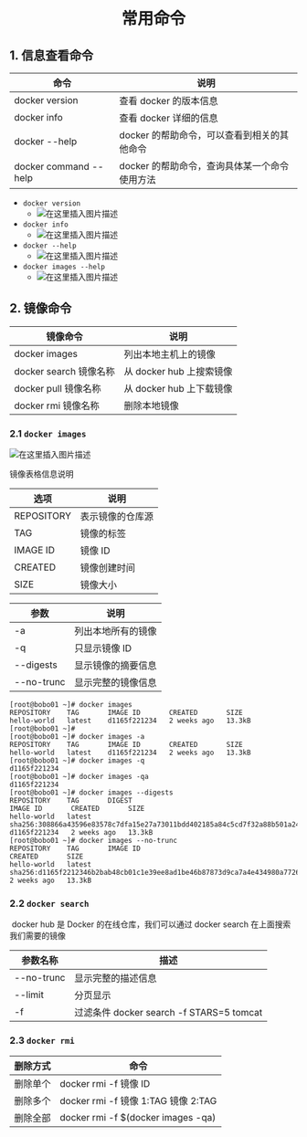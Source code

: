 <h1 align = "center">常用命令</h1>

## 1. 信息查看命令

| 命令                  | 说明                                          |
| --------------------- | --------------------------------------------- |
| docker version        | 查看 docker 的版本信息                        |
| docker info           | 查看 docker 详细的信息                        |
| docker --help         | docker 的帮助命令，可以查看到相关的其他命令   |
| docker command --help | docker 的帮助命令，查询具体某一个命令使用方法 |

- `docker version`
  - ![在这里插入图片描述](https://img-blog.csdnimg.cn/32b17bc5912d44bdb606ea7e45b8e5f5.png)
- `docker info`
  - ![在这里插入图片描述](https://img-blog.csdnimg.cn/3251e586fcb8474c93198479dffdfdcd.png)
- `docker --help`
  - ![在这里插入图片描述](https://img-blog.csdnimg.cn/78229f1019964c5889fc2fc6e03a043a.png)
- `docker images --help`
  - ![在这里插入图片描述](https://img-blog.csdnimg.cn/6e395277036a4548a19135f2f9a00f09.png)

## 2. 镜像命令

| 镜像命令               | 说明                     |
| ---------------------- | ------------------------ |
| docker images          | 列出本地主机上的镜像     |
| docker search 镜像名称 | 从 docker hub 上搜索镜像 |
| docker pull 镜像名称   | 从 docker hub 上下载镜像 |
| docker rmi 镜像名称    | 删除本地镜像             |

### 2.1 `docker images`

![在这里插入图片描述](https://img-blog.csdnimg.cn/f77602e87d474e6aa31119a39edbc66c.png)

镜像表格信息说明

| 选项       | 说明             |
| ---------- | ---------------- |
| REPOSITORY | 表示镜像的仓库源 |
| TAG        | 镜像的标签       |
| IMAGE ID   | 镜像 ID          |
| CREATED    | 镜像创建时间     |
| SIZE       | 镜像大小         |

| 参数       | 说明               |
| ---------- | ------------------ |
| -a         | 列出本地所有的镜像 |
| -q         | 只显示镜像 ID      |
| --digests  | 显示镜像的摘要信息 |
| --no-trunc | 显示完整的镜像信息 |

```shell
[root@bobo01 ~]# docker images
REPOSITORY    TAG       IMAGE ID       CREATED       SIZE
hello-world   latest    d1165f221234   2 weeks ago   13.3kB
[root@bobo01 ~]#
[root@bobo01 ~]# docker images -a
REPOSITORY    TAG       IMAGE ID       CREATED       SIZE
hello-world   latest    d1165f221234   2 weeks ago   13.3kB
[root@bobo01 ~]# docker images -q
d1165f221234
[root@bobo01 ~]# docker images -qa
d1165f221234
[root@bobo01 ~]# docker images --digests
REPOSITORY    TAG       DIGEST                                                                    IMAGE ID       CREATED       SIZE
hello-world   latest    sha256:308866a43596e83578c7dfa15e27a73011bdd402185a84c5cd7f32a88b501a24   d1165f221234   2 weeks ago   13.3kB
[root@bobo01 ~]# docker images --no-trunc
REPOSITORY    TAG       IMAGE ID                                                                  CREATED       SIZE
hello-world   latest    sha256:d1165f2212346b2bab48cb01c1e39ee8ad1be46b87873d9ca7a4e434980a7726   2 weeks ago   13.3kB

```

### 2.2 `docker search`

​ docker hub 是 Docker 的在线仓库，我们可以通过 docker search 在上面搜索我们需要的镜像

| 参数名称   | 描述                                     |
| ---------- | ---------------------------------------- |
| --no-trunc | 显示完整的描述信息                       |
| --limit    | 分页显示                                 |
| -f         | 过滤条件 docker search -f STARS=5 tomcat |

### 2.3 `docker rmi`

| 删除方式 | 命令                                |
| -------- | ----------------------------------- |
| 删除单个 | docker rmi -f 镜像 ID               |
| 删除多个 | docker rmi -f 镜像 1:TAG 镜像 2:TAG |
| 删除全部 | docker rmi -f $(docker images -qa)  |
